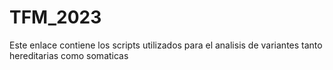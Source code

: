 # TFM_2023
Este enlace contiene los scripts utilizados para el analisis de variantes tanto hereditarias como somaticas
